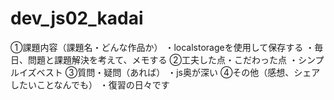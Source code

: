 # dev_js02_kadai
①課題内容（課題名・どんな作品か）
・localstorageを使用して保存する
・毎日、問題と課題解決を考えて、メモする
②工夫した点・こだわった点
・シンプルイズベスト
③質問・疑問（あれば）
・js奥が深い
④その他（感想、シェアしたいことなんでも）
・復習の日々です
